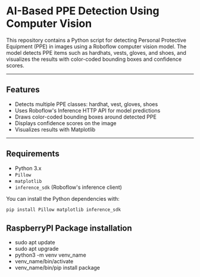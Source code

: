 # AI-Based PPE Detection Using Computer Vision

This repository contains a Python script for detecting Personal Protective Equipment (PPE) in images using a Roboflow computer vision model. The model detects PPE items such as hardhats, vests, gloves, and shoes, and visualizes the results with color-coded bounding boxes and confidence scores.

---

## Features

- Detects multiple PPE classes: hardhat, vest, gloves, shoes
- Uses Roboflow's Inference HTTP API for model predictions
- Draws color-coded bounding boxes around detected PPE
- Displays confidence scores on the image
- Visualizes results with Matplotlib

---

## Requirements

- Python 3.x
- `Pillow`
- `matplotlib`
- `inference_sdk` (Roboflow's inference client)

You can install the Python dependencies with:

```bash
pip install Pillow matplotlib inference_sdk
```

## RaspberryPI Package installation
- sudo apt update
- sudo apt upgrade
- python3 -m venv venv_name
- venv_name/bin/activate
- venv_name/bin/pip install package
